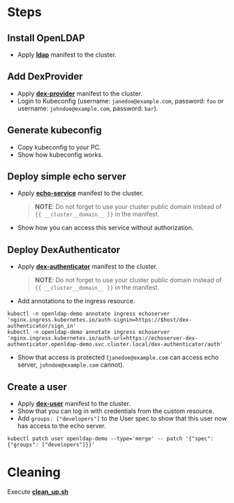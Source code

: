 # Steps

## Install OpenLDAP

* Apply [**ldap**](./ldap.yaml) manifest to the cluster.

## Add DexProvider

* Apply [**dex-provider**](./dex-provider.yaml) manifest to the cluster.
* Login to Kubeconfig (username: `janedoe@example.com`, password: `foo` or username: `johndoe@example.com`, password: `bar`).

## Generate kubeconfig

* Copy kubeconfig to your PC.
* Show how kubeconfig works.

## Deploy simple echo server

* Apply [**echo-service**](./echo-service.yaml) manifest to the cluster.
  > **NOTE**: Do not forget to use your cluster public domain instead of `{{ __cluster__domain__ }}` in the manifest.
* Show how you can access this service without authorization.

## Deploy DexAuthenticator

* Apply [**dex-authenticator**](./dex-authenticator.yaml) manifest to the cluster.
  > **NOTE**: Do not forget to use your cluster public domain instead of `{{ __cluster__domain__ }}` in the manifest.
* Add annotations to the ingress resource.
```shell
kubectl -n openldap-demo annotate ingress echoserver 'nginx.ingress.kubernetes.io/auth-signin=https://$host/dex-authenticator/sign_in'
kubectl -n openldap-demo annotate ingress echoserver 'nginx.ingress.kubernetes.io/auth-url=https://echoserver-dex-authenticator.openldap-demo.svc.cluster.local/dex-authenticator/auth'
```
* Show that access is protected (`janedoe@example.com` can access echo server, `johndoe@example.com` cannot).

## Create a user

* Apply [**dex-user**](./dex-user.yaml) manifest to the cluster.
* Show that you can log in with credentials from the custom resource.
* Add `groups: ["developers"]` to the User spec to show that this user now has access to the echo server. 
```shell
kubectl patch user openldap-demo --type='merge' -- patch '{"spec": {"groups": ["developers"]}}'
```

# Cleaning

Execute [**clean_up.sh**](./clean_up.sh)
